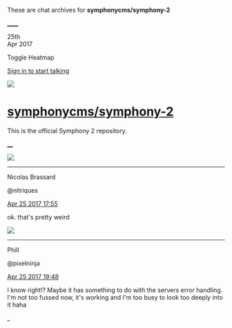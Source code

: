 These are chat archives for **symphonycms/symphony-2**

[__](/symphonycms/symphony-2/archives/2017/04/26)[__](/symphonycms/symphony-2/archives/2017/04/24)

25th  
Apr 2017

Toggle Heatmap

[Sign in to start talking](/login?action=login&button=archive-login)

![](https://avatars-02.gitter.im/group/iv/3/57542c45c43b8c601977197e?s=48)

#  [symphonycms/symphony-2](/symphonycms/symphony-2)

This is the official Symphony 2 repository.

[ __](/orgs/symphonycms/rooms "More symphonycms rooms")

![](https://avatars1.githubusercontent.com/u/771169?v=4&s=30)

____

Nicolas Brassard

@nitriques

[Apr 25 2017
17:55](https://gitter.im/symphonycms/symphony-2?at=58ff8da28fcce56b2037102f)

ok. that's pretty weird

![](https://avatars0.githubusercontent.com/u/274397?v=4&s=30)

____

Phill

@pixelninja

[Apr 25 2017
19:48](https://gitter.im/symphonycms/symphony-2?at=58ffa807d32c6f2f093dab2e)

I know right!? Maybe it has something to do with the servers error handling.
I'm not too fussed now, it's working and I'm too busy to look too deeply into
it haha

_

